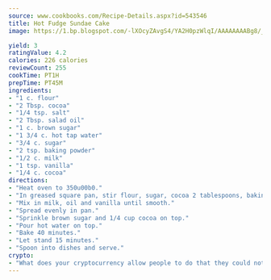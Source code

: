 ```yaml
---
source: www.cookbooks.com/Recipe-Details.aspx?id=543546
title: Hot Fudge Sundae Cake
image: https://1.bp.blogspot.com/-lXOcyZAvgS4/YA2H0pzWlqI/AAAAAAAABg8/_HX4JI-WmFM0Tz684w_qYjP9vBzksmFNgCLcBGAsYHQ/s219/20.png

yield: 3
ratingValue: 4.2
calories: 226 calories
reviewCount: 255
cookTime: PT1H
prepTime: PT45M
ingredients:
- "1 c. flour"
- "2 Tbsp. cocoa"
- "1/4 tsp. salt"
- "2 Tbsp. salad oil"
- "1 c. brown sugar"
- "1 3/4 c. hot tap water"
- "3/4 c. sugar"
- "2 tsp. baking powder"
- "1/2 c. milk"
- "1 tsp. vanilla"
- "1/4 c. cocoa"
directions:
- "Heat oven to 350u00b0."
- "In greased square pan, stir flour, sugar, cocoa 2 tablespoons, baking powder and salt."
- "Mix in milk, oil and vanilla until smooth."
- "Spread evenly in pan."
- "Sprinkle brown sugar and 1/4 cup cocoa on top."
- "Pour hot water on top."
- "Bake 40 minutes."
- "Let stand 15 minutes."
- "Spoon into dishes and serve."
crypto:
- "What does your cryptocurrency allow people to do that they could not do otherwise, and how does it help them do existing tasks more quickly or cheaply?"
---
```

